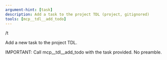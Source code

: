 ```yaml
---
argument-hint: [task]
description: Add a task to the project TDL (project, gitignored)
tools: [mcp__tdl__add_todo]
---
```


/t

Add a new task to the project TDL.

IMPORTANT: Call mcp__tdl__add_todo with the task provided. No preamble.
